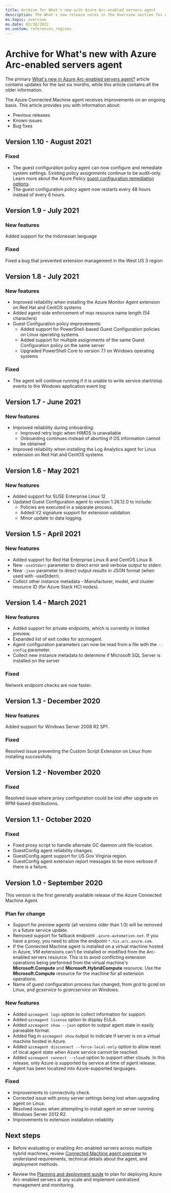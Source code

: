 ```yaml
---
title: Archive for What's new with Azure Arc-enabled servers agent
description: The What's new release notes in the Overview section for Azure Arc-enabled servers agent contains six months of activity. Thereafter, the items are removed from the main article and put into this article.
ms.topic: overview
ms.date: 02/28/2022
ms.custom: references_regions
---
```


# Archive for What's new with Azure Arc-enabled servers agent

The primary [What's new in Azure Arc-enabled servers agent?](agent-release-notes.md) article contains updates for the last six months, while this article contains all the older information.

The Azure Connected Machine agent receives improvements on an ongoing basis. This article provides you with information about:

- Previous releases
- Known issues
- Bug fixes

## Version 1.10 - August 2021

### Fixed

- The guest configuration policy agent can now configure and remediate system settings. Existing policy assignments continue to be audit-only. Learn more about the Azure Policy [guest configuration remediation options](../../governance/policy/concepts/guest-configuration-policy-effects.md).
- The guest configuration policy agent now restarts every 48 hours instead of every 6 hours.

## Version 1.9 - July 2021

### New features

Added support for the Indonesian language

### Fixed

Fixed a bug that prevented extension management in the West US 3 region

## Version 1.8 - July 2021

### New features

- Improved reliability when installing the Azure Monitor Agent extension on Red Hat and CentOS systems
- Added agent-side enforcement of max resource name length (54 characters)
- Guest Configuration policy improvements:
  - Added support for PowerShell-based Guest Configuration policies on Linux operating systems
  - Added support for multiple assignments of the same Guest Configuration policy on the same server
  - Upgraded PowerShell Core to version 7.1 on Windows operating systems

### Fixed

- The agent will continue running if it is unable to write service start/stop events to the Windows application event log

## Version 1.7 - June 2021

### New features

- Improved reliability during onboarding:
  - Improved retry logic when HIMDS is unavailable
  - Onboarding continues instead of aborting if OS information cannot be obtained
- Improved reliability when installing the Log Analytics agent for Linux extension on Red Hat and CentOS systems

## Version 1.6 - May 2021

### New features

- Added support for SUSE Enterprise Linux 12
- Updated Guest Configuration agent to version 1.26.12.0 to include:
  - Policies are executed in a separate process.
  - Added V2 signature support for extension validation.
  - Minor update to data logging.

## Version 1.5 - April 2021

### New features

- Added support for Red Hat Enterprise Linux 8 and CentOS Linux 8.
- New `-useStderr` parameter to direct error and verbose output to stderr.
- New `-json` parameter to direct output results in JSON format (when used with -useStderr).
- Collect other instance metadata - Manufacturer, model, and cluster resource ID (for Azure Stack HCI nodes).

## Version 1.4 - March 2021

### New features

- Added support for private endpoints, which is currently in limited preview.
- Expanded list of exit codes for azcmagent.
- Agent configuration parameters can now be read from a file with the `--config` parameter.
- Collect new instance metadata to determine if Microsoft SQL Server is installed on the server

### Fixed

Network endpoint checks are now faster.

## Version 1.3 - December 2020

### New features

Added support for Windows Server 2008 R2 SP1.

### Fixed

Resolved issue preventing the Custom Script Extension on Linux from installing successfully.

## Version 1.2 - November 2020

### Fixed

Resolved issue where proxy configuration could be lost after upgrade on RPM-based distributions.

## Version 1.1 - October 2020

### Fixed

- Fixed proxy script to handle alternate GC daemon unit file location.
- GuestConfig agent reliability changes.
- GuestConfig agent support for US Gov Virginia region.
- GuestConfig agent extension report messages to be more verbose if there is a failure.

## Version 1.0 - September 2020

This version is the first generally available release of the Azure Connected Machine Agent.

### Plan for change

- Support for preview agents (all versions older than 1.0) will be removed in a future service update.
- Removed support for fallback endpoint `.azure-automation.net`. If you have a proxy, you need to allow the endpoint `*.his.arc.azure.com`.
- If the Connected Machine agent is installed on a virtual machine hosted in Azure, VM extensions can't be installed or modified from the Arc-enabled servers resource. This is to avoid conflicting extension operations being performed from the virtual machine's **Microsoft.Compute** and **Microsoft.HybridCompute** resource. Use the **Microsoft.Compute** resource for the machine for all extension operations.
- Name of guest configuration process has changed, from *gcd* to *gcad* on Linux, and *gcservice* to *gcarcservice* on Windows.

### New features

- Added `azcmagent logs` option to collect information for support.
- Added `azcmagent license` option to display EULA.
- Added `azcmagent show --json` option to output agent state in easily parseable format.
- Added flag in `azcmagent show` output to indicate if server is on a virtual machine hosted in Azure.
- Added `azcmagent disconnect --force-local-only` option to allow reset of local agent state when Azure service cannot be reached.
- Added `azcmagent connect --cloud` option to support other clouds. In this release, only Azure is supported by service at time of agent release.
- Agent has been localized into Azure-supported languages.

### Fixed

- Improvements to connectivity check.
- Corrected issue with proxy server settings being lost when upgrading agent on Linux.
- Resolved issues when attempting to install agent on server running Windows Server 2012 R2.
- Improvements to extension installation reliability

## Next steps

- Before evaluating or enabling Arc-enabled servers across multiple hybrid machines, review [Connected Machine agent overview](agent-overview.md) to understand requirements, technical details about the agent, and deployment methods.

- Review the [Planning and deployment guide](plan-at-scale-deployment.md) to plan for deploying Azure Arc-enabled servers at any scale and implement centralized management and monitoring.